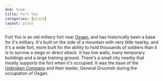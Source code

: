```yaml
---
dnd: true
title: Fort Yox
categories: [place]
layout: place
---
```


Fort Yox is an old military fort near [Osgan](../places/osgan), and has historically been a base for it's military.  It's built on the side of a mountain with very little nearby, and it's a wide fort, more built for the ability to hold thousands of soldiers than it is to survive a siege or direct attack.  It has low walls, many temporary buildings and a large training ground.  There's a small city nearby that mostly supports the fort when it's occupied.  It was the base of the [Unbroken Company](../factions/unbroken-company) and their leader, General Gruumsh during the occupation of Osgan.